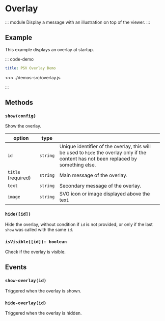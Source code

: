 # Overlay

::: module
<ApiButton page="classes/Core.Overlay.html"/>
Display a message with an illustration on top of the viewer.
:::

## Example

This example displays an overlay at startup.

::: code-demo

```yaml
title: PSV Overlay Demo
```

<<< ./demos-src/overlay.js

:::

## Methods

### `show(config)`

Show the overlay.

| option | type |   |
| ------ | ---- | - |
| `id` | `string` | Unique identifier of the overlay, this will be used to `hide` the overlay only if the content has not been replaced by something else. |
| `title` (required) | `string` | Main message of the overlay.  |
| `text` | `string` | Secondary message of the overlay. |
| `image` | `string` | SVG icon or image displayed above the text. |

### `hide([id])`

Hide the overlay, without condition if `id` is not provided, or only if the last `show` was called with the same `id`.

### `isVisible([id]): boolean`

Check if the overlay is visible.

## Events

### `show-overlay(id)`

Triggered when the overlay is shown.

### `hide-overlay(id)`

Triggered when the overlay is hidden.
